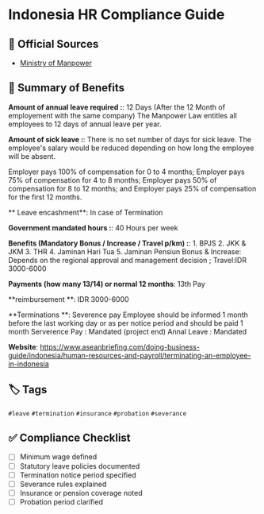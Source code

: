 # Indonesia HR Compliance Guide

## 📜 Official Sources
- [Ministry of Manpower](https://kemnaker.go.id)

## 🧾 Summary of Benefits
**Amount of annual leave required :**: 12 Days (After the 12 Month of employement with the same company) The Manpower Law entitles all employees to 12 days of annual leave per year.

**Amount of sick leave :**: There is no set number of days for sick leave. The employee's salary would be reduced depending on how long the employee will be absent.

Employer pays 100% of compensation for 0 to 4 months;
Employer pays 75% of compensation for 4 to 8 months;
Employer pays 50% of compensation for 8 to 12 months; and
Employer pays 25% of compensation for the first 12 months.

** Leave encashment**: In case of Termination

**Government mandated hours :**: 40 Hours per week

**Benefits (Mandatory Bonus / Increase / Travel p/km) :**: 1. BPJS
  2. JKK & JKM
  3. THR
  4. Jaminan Hari Tua 
  5. Jaminan Pensiun Bonus & Increase: Depends on the regional approval
 and management decision ; Travel:IDR 3000-6000

**Payments (how many 13/14) or normal 12 months**: 13th Pay

**reimbursement **: IDR 3000-6000

**Terminations **: Severence pay 
Employee should be informed 1 month before the last working day or as per notice period and should be paid 1 month 
Serverence Pay : Mandated (project end)
Annal Leave : Mandated

**Website**: https://www.aseanbriefing.com/doing-business-guide/indonesia/human-resources-and-payroll/terminating-an-employee-in-indonesia

## 🏷️ Tags
`#leave` `#termination` `#insurance` `#probation` `#severance`

## ✅ Compliance Checklist
- [ ] Minimum wage defined
- [ ] Statutory leave policies documented
- [ ] Termination notice period specified
- [ ] Severance rules explained
- [ ] Insurance or pension coverage noted
- [ ] Probation period clarified
